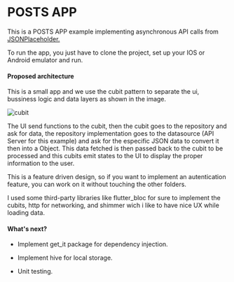 # POSTS APP

This is a POSTS APP example implementing asynchronous API calls from [JSONPlaceholder.](https://jsonplaceholder.typicode.com/ "JSONPlaceholder")

To run the app, you just have to clone the project, set up your IOS or Android emulator and run.

#### Proposed architecture

This is a small app and we use the cubit pattern to separate the ui, bussiness logic and data layers as shown in the image.



![cubit](https://user-images.githubusercontent.com/85323846/136705641-47d86b32-8742-40c2-8092-70add89ffd7c.png)



The UI send functions to the cubit, then the cubit goes to the repository and ask for data, the repository implementation goes to the datasource (API Server for this example) and ask for the especific JSON data to convert it then into a Object. This data fetched is then passed back to the cubit to be processed and this cubits emit states to the UI to display the proper information to the user. 

This is a feature driven design, so if you want to implement an autentication feature, you can work on it without touching the other folders. 

I used some third-party libraries like flutter_bloc for sure to implement the cubits, http for networking, and shimmer wich i like to have nice UX while loading data. 

#### What's next?

- Implement get_it package for dependency injection.

- Implement hive for local storage.

- Unit testing.


